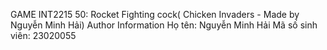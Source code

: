 GAME INT2215 50: Rocket Fighting cock( Chicken Invaders - Made by Nguyễn Minh Hải)
Author Information
Họ tên: Nguyễn Minh Hải
Mã số sinh viên: 23020055
